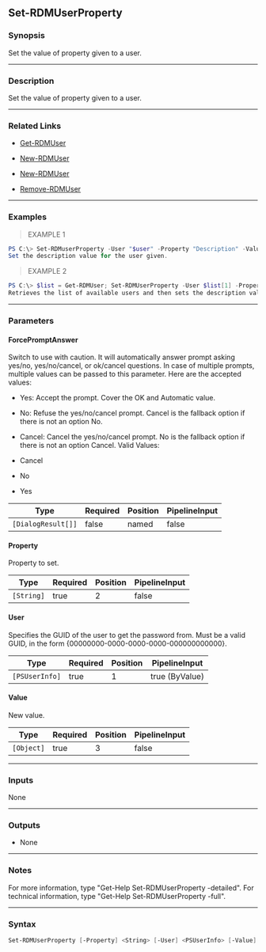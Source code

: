 Set-RDMUserProperty
-------------------

### Synopsis
Set the value of property given to a user.

---

### Description

Set the value of property given to a user.

---

### Related Links
* [Get-RDMUser](Get-RDMUser)

* [New-RDMUser](New-RDMUser)

* [New-RDMUser](New-RDMUser)

* [Remove-RDMUser](Remove-RDMUser)

---

### Examples
> EXAMPLE 1

```PowerShell
PS C:\> Set-RDMuserProperty -User "$user" -Property "Description" -Value "My New Description"
Set the description value for the user given.
```
> EXAMPLE 2

```PowerShell
PS C:\> $list = Get-RDMUser; Set-RDMUserProperty -User $list[1] -Property "Description" -Value "My description"
Retrieves the list of available users and then sets the description value of the the second element in the list.
```

---

### Parameters
#### **ForcePromptAnswer**
Switch to use with caution. It will automatically answer prompt asking yes/no, yes/no/cancel, or ok/cancel questions. In case of multiple prompts, multiple values can be passed to this parameter. Here are the accepted values:
* Yes: Accept the prompt. Cover the OK and Automatic value.
* No: Refuse the yes/no/cancel prompt. Cancel is the fallback option if there is not an option No.
* Cancel: Cancel the yes/no/cancel prompt. No is the fallback option if there is not an option Cancel.
Valid Values:

* Cancel
* No
* Yes

|Type              |Required|Position|PipelineInput|
|------------------|--------|--------|-------------|
|`[DialogResult[]]`|false   |named   |false        |

#### **Property**
Property to set.

|Type      |Required|Position|PipelineInput|
|----------|--------|--------|-------------|
|`[String]`|true    |2       |false        |

#### **User**
Specifies the GUID of the user to get the password from.
Must be a valid GUID, in the form {00000000-0000-0000-0000-000000000000}.

|Type          |Required|Position|PipelineInput |
|--------------|--------|--------|--------------|
|`[PSUserInfo]`|true    |1       |true (ByValue)|

#### **Value**
New value.

|Type      |Required|Position|PipelineInput|
|----------|--------|--------|-------------|
|`[Object]`|true    |3       |false        |

---

### Inputs
None

---

### Outputs
* None

---

### Notes
For more information, type "Get-Help Set-RDMUserProperty -detailed". For technical information, type "Get-Help Set-RDMUserProperty -full".

---

### Syntax
```PowerShell
Set-RDMUserProperty [-Property] <String> [-User] <PSUserInfo> [-Value] <Object> [-ForcePromptAnswer <Cancel | No | Yes>] [<CommonParameters>]
```
